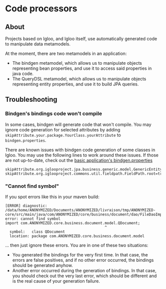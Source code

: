 # Code processors

## About

Projects based on Igloo, and Igloo itself, use automatically generated code to manipulate data metamodels.

At the moment, there are two metamodels in an application:

 * The bindgen metamodel, which allows us to manipulate objects representing bean properties, and use it to access said properties in java code.
 * The QueryDSL metamodel, which allows us to manipulate objects representing entity properties, and use it to build JPA queries.

## Troubleshooting

### Bindgen's bindings code won't compile

In some cases, bindgen will generate code that won't compile. You may ignore code generation for selected attributes by adding `skipAttribute.your.package.YourClass.yourAttribute` to `bindgen.properties`.

There are known issues with bindgen code generation of some classes in Igloo. You may use the following lines to work around these issues. If those are not up-to-date, check out the [basic application's bindgen.properties](https://github.com/igloo-project/igloo-parent/blob/master/basic-application/basic-application-core/bindgen.properties)

```
skipAttribute.org.iglooproject.jpa.business.generic.model.GenericEntityReference.entityClass=true
skipAttribute.org.iglooproject.commons.util.fieldpath.FieldPath.root=true
```

### "Cannot find symbol"

If you spot errors like this in your maven build:

```
[ERROR] diagnostic: /data/home/ANONYMIZED/Documents/ANONYMIZED/livraison/tmp/ANONYMIZED-core/src/main/java/com/ANONYMIZED/core/business/document/dao/FileDaoImpl.java:17: error: cannot find symbol
import com.ANONYMIZED.core.business.document.model.QDocument;
                                             ^
  symbol:   class QDocument
  location: package com.ANONYMIZED.core.business.document.model
```

... then just ignore these errors. You are in one of these two situations:

 * You generated the bindings for the very first time. In that case, the errors are false positives, and if no other error occurred, the bindings should be generated anyhow.
 * Another error occurred during the generation of bindings. In that case, you should check out the very last error, which should be different and is the real cause of your generation failure.
